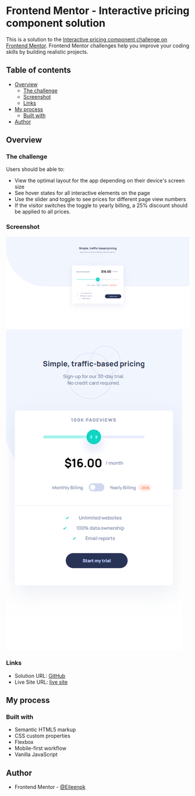 # Frontend Mentor - Interactive pricing component solution

This is a solution to the [Interactive pricing component challenge on Frontend Mentor](https://www.frontendmentor.io/challenges/interactive-pricing-component-t0m8PIyY8). Frontend Mentor challenges help you improve your coding skills by building realistic projects. 

## Table of contents

- [Overview](#overview)
  - [The challenge](#the-challenge)
  - [Screenshot](#screenshot)
  - [Links](#links)
- [My process](#my-process)
  - [Built with](#built-with)
- [Author](#author)


## Overview

### The challenge

Users should be able to:

- View the optimal layout for the app depending on their device's screen size
- See hover states for all interactive elements on the page
- Use the slider and toggle to see prices for different page view numbers
- If the visitor switches the toggle to yearly billing, a 25% discount should be applied to all prices.

### Screenshot

![screen shot of full screen webpage](https://github.com/Eileenpk/Interactive-pricing-component/blob/main/images/Screenshot-full-website.png)
![screen shot of mobile webpage](https://github.com/Eileenpk/Interactive-pricing-component/blob/main/images/Screenshot-mobile.png)


### Links

- Solution URL: [GitHub](https://github.com/Eileenpk/Interactive-pricing-component)
- Live Site URL: [live site]( https://eileenpk.github.io/Interactive-pricing-component/)

## My process

### Built with

- Semantic HTML5 markup
- CSS custom properties
- Flexbox
- Mobile-first workflow
- Vanilla JavaScript


## Author

- Frontend Mentor - [@Eileenpk](https://www.frontendmentor.io/profile/Eileenpk)
